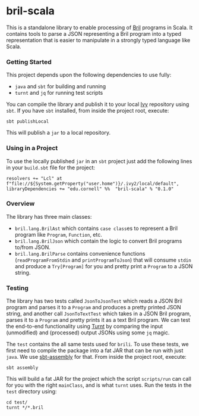 # bril-scala

This is a standalone library to enable processing of [Bril](https://capra.cs.cornell.edu/bril/intro.html) programs
in Scala. It contains tools to parse a JSON representing a Bril program into a typed representation
that is easier to manipulate in a strongly typed language like Scala.

### Getting Started

This project depends upon the following dependencies to use fully:
* `java` and `sbt` for building and running
* `turnt` and `jq` for running test scripts

You can compile the library and publish it to your local [Ivy](https://ant.apache.org/ivy/) repository using `sbt`.
If you have `sbt` installed, from inside the project root, execute:

```
sbt publishLocal
```

This will publish a `jar` to a local repository.

### Using in a Project

To use the locally published `jar` in an `sbt` project just add the following lines
in your `build.sbt` file for the project:

```
resolvers += "Lcl" at f"file://${System.getProperty("user.home")}/.ivy2/local/default",
libraryDependencies += "edu.cornell" %%  "bril-scala" % "0.1.0"
```

### Overview

The library has three main classes:

* `bril.lang.BrilAst` which contains `case class`es to represent a Bril program like `Program`, `Function`, etc.
* `bril.lang.BrilJson` which contain the logic to convert Bril programs to/from JSON.
* `bril.lang.BrilParse` contains convenience functions (`readProgramFromStdin` and `printProgramToJson`) 
  that will consume `stdin` and produce a `Try[Program]` for you and pretty print a `Program` to a JSON string.

### Testing

The library has two tests called `JsonToJsonTest` which reads a JSON Bril program and parses it to a `Program` and 
produces a pretty printed JSON string, and another call `JsonToTextTest` which takes in a JSON Bril program, parses it
to a `Program` and pretty prints it as a text Bril program. We can test the end-to-end functionality using 
[Turnt](https://github.com/cucapra/turnt) by comparing the input (unmodified) and (processed) output JSONs using some `jq` magic.

The `test` contains the all same tests used for `brili`. To use these tests, we first need to compile the package into
a fat JAR that can be run with just `java`. We use [sbt-assembly](https://github.com/sbt/sbt-assembly) for that.
From inside the project root, execute:

```
sbt assembly
```

This will build a fat JAR for the project which the script `scripts/run` can call for you with the right `mainClass`,
and is what `turnt` uses. Run the tests in the `test` directory using:

```
cd test/
turnt */*.bril
```